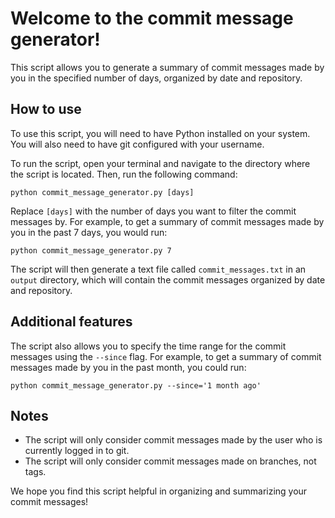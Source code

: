 # Welcome to the commit message generator!

This script allows you to generate a summary of commit messages made by you in the specified number of days, organized by date and repository.

## How to use

To use this script, you will need to have Python installed on your system. You will also need to have git configured with your username.

To run the script, open your terminal and navigate to the directory where the script is located. Then, run the following command:

```python commit_message_generator.py [days]```


Replace `[days]` with the number of days you want to filter the commit messages by. For example, to get a summary of commit messages made by you in the past 7 days, you would run:

```python commit_message_generator.py 7```


The script will then generate a text file called `commit_messages.txt` in an `output` directory, which will contain the commit messages organized by date and repository.

## Additional features

The script also allows you to specify the time range for the commit messages using the `--since` flag. For example, to get a summary of commit messages made by you in the past month, you could run:

```python commit_message_generator.py --since='1 month ago'```


## Notes

- The script will only consider commit messages made by the user who is currently logged in to git.
- The script will only consider commit messages made on branches, not tags.

We hope you find this script helpful in organizing and summarizing your commit messages!
